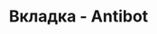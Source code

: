 ---
id: 203
title: Вкладка - Antibot
displayName: Antibot
order: 1
published: true
historyName: Antibot
historyDescription: Защита ресурса от ботнет атак
category: Сервисы
categoryName: Antibot
categoryDescription: Защита ресурса от ботнет атак
categoryOrder: 1
categoryIcon: https://img.solarspace.pro/docs/waf.svg
footerName: Antibot
footerOrder: 10
---
